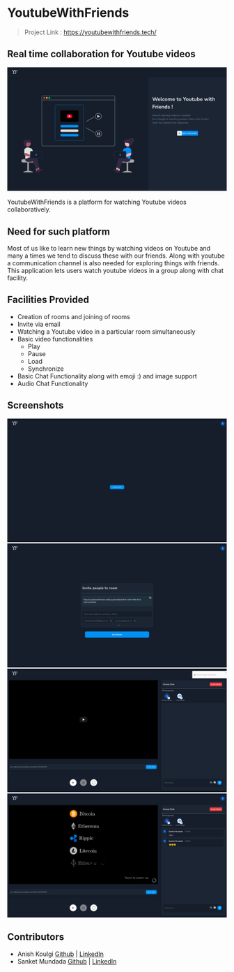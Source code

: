 # YoutubeWithFriends

> Project Link : https://youtubewithfriends.tech/

## Real time collaboration for Youtube videos

![Homepage](./screenshots/homepage.png)

YoutubeWithFriends is a platform for watching Youtube videos collaboratively.

## Need for such platform

Most of us like to learn new things by watching videos on Youtube and many a times we tend to discuss these with our friends.
Along with youtube a communication channel is also needed for exploring things with friends.  
This application lets users watch youtube videos in a group along with chat facility.

## Facilities Provided

- Creation of rooms and joining of rooms
- Invite via email
- Watching a Youtube video in a particular room simultaneously
- Basic video functionalities
  - Play
  - Pause
  - Load
  - Synchronize
- Basic Chat Functionality along with emoji :) and image support
- Audio Chat Functionality

## Screenshots

![Join](./screenshots/join.png)
![Invite](./screenshots/invite.png)
![Room](./screenshots/Room.png)
![Overall](./screenshots/Overall.png)

## Contributors

- Anish Koulgi [Github](https://github.com/anishkoulgi) | [LinkedIn](https://www.linkedin.com/in/anishkoulgi/)
- Sanket Mundada [Github](https://github.com/Sanketmundada) | [LinkedIn](https://www.linkedin.com/in/sanket-mundada/)
